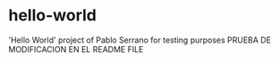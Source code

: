 # hello-world
'Hello World' project of Pablo Serrano for testing purposes
PRUEBA DE MODIFICACION EN EL README FILE
